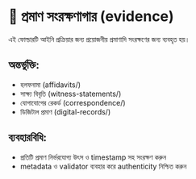 # 🧾 প্রমাণ সংরক্ষণাগার (evidence)

এই ফোল্ডারটি আইনি প্রক্রিয়ার জন্য প্রয়োজনীয় প্রমাণাদি সংরক্ষণের জন্য ব্যবহৃত হয়।

## অন্তর্ভুক্তি:
- হলফনামা (affidavits/)
- সাক্ষ্য বিবৃতি (witness-statements/)
- যোগাযোগের রেকর্ড (correspondence/)
- ডিজিটাল প্রমাণ (digital-records/)

## ব্যবহারবিধি:
- প্রতিটি প্রমাণ নির্ভরযোগ্য উৎস ও timestamp সহ সংরক্ষণ করুন
- metadata ও validator ব্যবহার করে authenticity নিশ্চিত করুন


